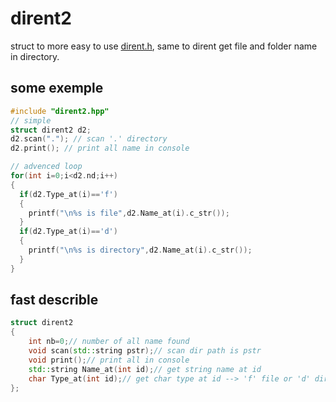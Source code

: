 # dirent2
struct to more easy to use [dirent.h](https://github.com/tronkko/dirent),
same to dirent get file and folder name in directory.
## some exemple
```cpp
#include "dirent2.hpp"
// simple
struct dirent2 d2;
d2.scan("."); // scan '.' directory
d2.print(); // print all name in console

// advenced loop
for(int i=0;i<d2.nd;i++)
{
  if(d2.Type_at(i)=='f')
  {
    printf("\n%s is file",d2.Name_at(i).c_str());
  }
  if(d2.Type_at(i)=='d')
  {
    printf("\n%s is directory",d2.Name_at(i).c_str());
  }
}

```
## fast describle
```cpp
struct dirent2
{
	int nb=0;// number of all name found
	void scan(std::string pstr);// scan dir path is pstr
	void print();// print all in console
	std::string Name_at(int id);// get string name at id
	char Type_at(int id);// get char type at id --> 'f' file or 'd' dir
};
```
